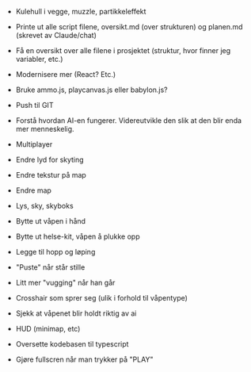 - Kulehull i vegge, muzzle, partikkeleffekt
- Printe ut alle script filene, oversikt.md (over strukturen) og planen.md (skrevet av Claude/chat)

- Få en oversikt over alle filene i prosjektet (struktur, hvor finner jeg variabler, etc.)
- Modernisere mer (React? Etc.)
- Bruke ammo.js, playcanvas.js eller babylon.js?
- Push til GIT
- Forstå hvordan AI-en fungerer. Videreutvikle den slik at den blir enda mer menneskelig.
- Multiplayer
- Endre lyd for skyting
- Endre tekstur på map
- Endre map
- Lys, sky, skyboks
- Bytte ut våpen i hånd
- Bytte ut helse-kit, våpen å plukke opp
- Legge til hopp og løping
- "Puste" når står stille
- Litt mer "vugging" når han går
- Crosshair som sprer seg (ulik i forhold til våpentype)
- Sjekk at våpenet blir holdt riktig av ai
- HUD (minimap, etc)
- Oversette kodebasen til typescript

- Gjøre fullscren når man trykker på "PLAY"
